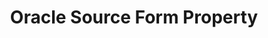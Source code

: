 ---
# -------------------------- #
#        CONTENT TYPE        #
# -------------------------- #

product-type: "connect"
content-type: "api-form"
form-type: "source"
key: "source-form-properties-oracle-object"


# -------------------------- #
#        OBJECT INFO         #
# -------------------------- #

title: "Oracle Source Form Property"
api-type: "oracle"
display-name: "Oracle"

# source-type: "database"
#docs-name: "oracle"
# db-type: "oracle"

description: ""


# -------------------------- #
#      OBJECT ATTRIBUTES     #
# -------------------------- #

## See these fields in _data/connect/common/database-sources.yml > all-databases
## This object will also list the fields in the `mysql` list ^

uses-common-fields: true
uses-feature-fields: true

object-attributes:
  - name: "default_replication_method"
    type: "string"
    required: false
    description: |
      The Replication Method type to be used as the default method for tables set to replicate. Accepted values are:

      - `FULL_TABLE` - [Full Table Replication]({{ link.replication.full-table | prepend: site.baseurl }}) will be the default
      - `LOG_BASED` - [Log-based Incremental Replication]({{ link.replication.log-based-incremental | prepend: site.baseurl }}) will be the default
    value: "LOG_BASED"

  - name: "filter_schemas"
    type: "string"
    required: false
    description: "**This is an internal field and is for Stitch use only.**"
    value: ""

  - name: "sid"
    type: "string"
    required: false
    description: "The site identifier associated with the Oracle instance."
    value: "<ORACLE_SID>"
---